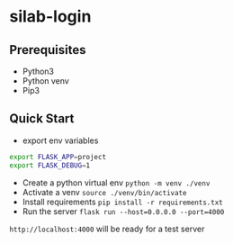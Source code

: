 # silab-login

## Prerequisites
- Python3
- Python venv
- Pip3

## Quick Start
- export env variables
```sh
export FLASK_APP=project
export FLASK_DEBUG=1
```
- Create a python virtual env `python -m venv ./venv`
- Activate a venv `source ./venv/bin/activate`
- Install requirements `pip install -r requirements.txt`
- Run the server `flask run --host=0.0.0.0 --port=4000`

`http://localhost:4000` will be ready for a test server
